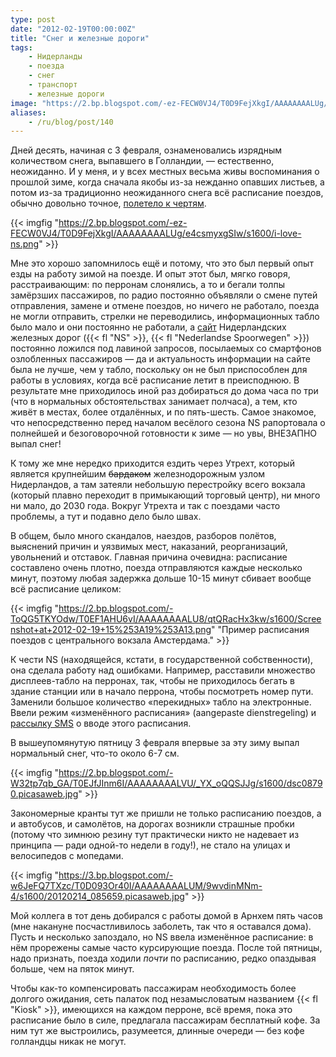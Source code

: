 ```yaml
---
type: post
date: "2012-02-19T00:00:00Z"
title: "Снег и железные дороги"
tags:
    - Нидерланды
    - поезда
    - снег
    - транспорт
    - железные дороги
image: "https://2.bp.blogspot.com/-ez-FECW0VJ4/T0D9FejXkgI/AAAAAAAALUg/e4csmyxgSIw/s1600/i-love-ns.png"
aliases:
    - /ru/blog/post/140
---
```


Дней десять, начиная с 3 февраля, ознаменовались изрядным количеством снега, выпавшего в Голландии, — естественно, неожиданно. И у меня, и у всех местных весьма живы воспоминания о прошлой зиме, когда сначала якобы из-за нежданно опавших листьев, а потом из-за традиционно неожиданного снега всё расписание поездов, обычно довольно точное, [полетело к чертям](http://www.dutchnews.nl/news/archives/2010/12/railway_problems_in_spotlight.php).

<!--more-->

{{< imgfig "https://2.bp.blogspot.com/-ez-FECW0VJ4/T0D9FejXkgI/AAAAAAAALUg/e4csmyxgSIw/s1600/i-love-ns.png" >}}

Мне это хорошо запомнилось ещё и потому, что это был первый опыт езды на работу зимой на поезде. И опыт этот был, мягко говоря, расстраивающим: по перронам слонялись, а то и бегали толпы замёрзших пассажиров, по радио постоянно объявляли о смене путей отправления, замене и отмене поездов, но ничего не работало, поезда не могли отправить, стрелки не переводились, информационных табло было мало и они постоянно не работали, а [сайт](http://www.ns.nl/) Нидерландских железных дорог ({{< fl "NS" >}}, {{< fl "Nederlandse Spoorwegen" >}}) постоянно ложился под лавиной запросов, посылаемых со смартфонов озлобленных пассажиров — да и актуальность информации на сайте была не лучше, чем у табло, поскольку он не был приспособлен для работы в условиях, когда всё расписание летит в преисподнюю. В результате мне приходилось иной раз добираться до дома часа по три (что в нормальных обстоятельствах занимает полчаса), а тем, кто живёт в местах, более отдалённых, и по пять-шесть. Самое знакомое, что непосредственно перед началом весёлого сезона NS рапортовала о полнейшей и безоговорочной готовности к зиме — но увы, ВНЕЗАПНО выпал снег!

К тому же мне нередко приходится ездить через Утрехт, который является крупнейшим ~~бардаком~~ железнодорожным узлом Нидерландов, а там затеяли небольшую перестройку всего вокзала (который плавно переходит в примыкающий торговый центр), ни много ни мало, до 2030 года. Вокруг Утрехта и так с поездами часто проблемы, а тут и подавно дело было швах.

В общем, было много скандалов, наездов, разборов полётов, выяснений причин и уязвимых мест, наказаний, реорганизаций, увольнений и отставок. Главная причина очевидна: расписание составлено очень плотно, поезда отправляются каждые несколько минут, поэтому любая задержка дольше 10-15 минут сбивает вообще всё расписание целиком:

{{< imgfig "https://2.bp.blogspot.com/-ToQG5TKYOdw/T0EF1AHU6vI/AAAAAAAALU8/qtQRacHx3kw/s1600/Screenshot+at+2012-02-19+15%253A19%253A13.png" "Пример расписания поездов с центрального вокзала Амстердама." >}}

К чести NS (находящейся, кстати, в государственной собственности), она сделала работу над ошибками. Например, расставили множество дисплеев-табло на перронах, так, чтобы не приходилось бегать в здание станции или в начало перрона, чтобы посмотреть номер пути. Заменили большое количество «перекидных» табло на электронные. Ввели режим «изменённого расписания» (aangepaste dienstregeling) и [рассылку SMS](http://www.ns.nl/reizigers/campagnes/ns-spoorbericht#ns-sms-alert) о вводе этого расписания.

В вышеупомянутую пятницу 3 февраля впервые за эту зиму выпал нормальный снег, что-то около 6-7 см.

{{< imgfig "https://2.bp.blogspot.com/-W32tp7qb_GA/T0EJfJInm6I/AAAAAAAALVU/_YX_oQQSJJg/s1600/dsc08790.picasaweb.jpg" >}}

Закономерные кранты тут же пришли не только расписанию поездов, а и автобусов, и самолётов, на дорогах возникли страшные пробки (потому что зимнюю резину тут практически никто не надевает из принципа — ради одной-то недели в году!), не стало на улицах и велосипедов с мопедами.

{{< imgfig "https://3.bp.blogspot.com/-w6JeFQ7TXzc/T0D093Or40I/AAAAAAAALUM/9wvdinMNm-4/s1600/20120214_085659.picasaweb.jpg" >}}

Мой коллега в тот день добирался с работы домой в Арнхем пять часов (мне накануне посчастливилось заболеть, так что я оставался дома). Пусть и несколько запоздало, но NS ввела изменённое расписание: в нём прорежены самые часто курсирующие поезда. После той пятницы, надо признать, поезда ходили *почти* по расписанию, редко опаздывая больше, чем на пяток минут.

Чтобы как-то компенсировать пассажирам необходимость более долгого ожидания, сеть палаток под незамысловатым названием {{< fl "Kiosk" >}}, имеющихся на каждом перроне, всё время, пока это расписание было в силе, предлагала пассажирам бесплатный кофе. За ним тут же выстроились, разумеется, длинные очереди — без кофе голландцы никак не могут.
